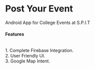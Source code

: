 # Post Your Event
Android App for College Events at S.P.I.T
<br>
<H4>Features</H4><br>
1. Complete Firebase Integration.<br>
2. User Friendly UI.<br>
3. Google Map Intent.<br>
